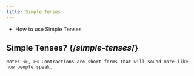 ```yaml
---
title: Simple Tenses
---
```


<YouWillLearn isChapter={false}>

-  How to use <CodeStep step={3}>Simple Tenses</CodeStep>

</YouWillLearn>

## Simple Tenses? {/*simple-tenses*/}

`Note: <>, >< Contractions are short forms that will sound more like how people speak.`

<SimpleTenseTable/>
